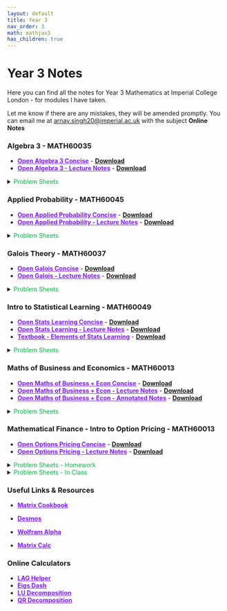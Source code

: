 ```yaml
---
layout: default
title: Year 3
nav_order: 3
math: mathjax3
has_children: true
---
```


# Year 3 Notes

Here you can find all the notes for Year 3 Mathematics at Imperial College London - for modules I have taken.

Let me know if there are any mistakes, they will be amended promptly. You can email me at <arnav.singh20@imperial.ac.uk> with the subject **Online Notes**

### Algebra 3 - MATH60035

- <a href="/notes/pdfs/year3/LecNotes/ALG3-Concise.pdf" target="_blank" style="color:#801fff;">**Open Algebra 3 Concise**</a> - <a href="/notes/pdfs/year3/LecNotes/ALG3-Concise.pdf" download>**Download**</a>
- <a href="/notes/pdfs/year3/LecNotes/ALG3-LecNotes.pdf" target="_blank" style="color:#801fff;">**Open Algebra 3 - Lecture Notes**</a> - <a href="/notes/pdfs/year3/LecNotes/ALG3-LecNotes.pdf" download>**Download**</a>

<details closed markdown="block">
  <summary>
    <span style="color: #00ba47;">Problem Sheets </span>
  </summary>
  
  - <a href="/notes/pdfs/year3/probSheets/alg3/ALG3-PS1.pdf" target="_blank" style="color:#00ba47;">**Problem Sheet 1**</a> - <a href="/notes/pdfs/year3/probSheets/alg3/ALG3-PS1-Sol.pdf"  target="_blank">**Solutions**</a>
  
  - <a href="/notes/pdfs/year3/probSheets/alg3/ALG3-PS2.pdf" target="_blank" style="color:#00ba47;">**Problem Sheet 2**</a> - <a href="/notes/pdfs/year3/probSheets/alg3/ALG3-PS2-Sol.pdf"  target="_blank">**Solutions**</a>

  - <a href="/notes/pdfs/year3/probSheets/alg3/ALG3-PS3.pdf" target="_blank" style="color:#00ba47;">**Problem Sheet 3**</a> - <a href="/notes/pdfs/year3/probSheets/alg3/ALG3-PS3-Sol.pdf"  target="_blank">**Solutions**</a>
  
  - <a href="/notes/pdfs/year3/probSheets/alg3/ALG3-PS4.pdf" target="_blank" style="color:#00ba47;">**Problem Sheet 4**</a> - <a href="/notes/pdfs/year3/probSheets/alg3/ALG3-PS4-Sol.pdf"  target="_blank">**Solutions**</a>

  
  
  
</details>

### Applied Probability - MATH60045

- <a href="/notes/pdfs/year3/LecNotes/AP-Concise.pdf" target="_blank" style="color:#801fff;">**Open Applied Probability Concise**</a> - <a href="/notes/pdfs/year3/LecNotes/AP-Concise.pdf" download>**Download**</a>
- <a href="/notes/pdfs/year3/LecNotes/AP-LecNotes.pdf" target="_blank" style="color:#801fff;">**Open Applied Probability - Lecture Notes**</a> - <a href="/notes/pdfs/year3/LecNotes/AP-LecNotes.pdf" download>**Download**</a>

<details closed markdown="block">
  <summary>
    <span style="color: #00ba47;">Problem Sheets </span>
  </summary>
  
  - <a href="/notes/pdfs/year3/probSheets/ap/AP-PS.pdf" target="_blank" style="color:#00ba47;">**All 5 Problem Sheets**</a>

  - <a href="/notes/pdfs/year3/probSheets/ap/AP-PS1-Sol.pdf"  target="_blank">**PS1 - Solutions**</a>

  - <a href="/notes/pdfs/year3/probSheets/ap/AP-PS2-Sol.pdf"  target="_blank">**PS2 - Solutions**</a>

  - <a href="/notes/pdfs/year3/probSheets/ap/AP-PS3-Sol.pdf"  target="_blank">**PS3 - Solutions**</a>

  - <a href="/notes/pdfs/year3/probSheets/ap/AP-PS4-Sol.pdf"  target="_blank">**PS4 - Solutions**</a>

  - <a href="/notes/pdfs/year3/probSheets/ap/AP-PS5-Sol.pdf"  target="_blank">**PS5 - Solutions**</a>
  
</details>

<!-- ### Mathematical Logic - MATH60132

- <a href="/notes/pdfs/year3/LecNotes/ML-Concise.pdf" target="_blank" style="color:#801fff;">**Open Math Logic Concise - Incomplete**</a> - <a href="/notes/pdfs/year3/LecNotes/ML-Concise.pdf" download>**Download**</a>
- <a href="/notes/pdfs/year3/LecNotes/ML-LecNotes.pdf" target="_blank" style="color:#801fff;">**Open Math Logic - Lecture Notes (2018)**</a> - <a href="/notes/pdfs/year3/LecNotes/ML-LecNotes.pdf" download>**Download**</a>

<details closed markdown="block">
  <summary>
    <span style="color: #00ba47;">Problem Sheets </span>
  </summary>
  
  - <a href="/notes/pdfs/year3/probSheets/ml/ML-PS1.pdf" target="_blank" style="color:#00ba47;">**Problem Sheet 1**</a> - <a href="/notes/pdfs/year3/probSheets/ml/ML-PS1-Sol.pdf" target="_blank">**Solutions**</a>

  - <a href="/notes/pdfs/year3/probSheets/ml/ML-PS2.pdf" target="_blank" style="color:#00ba47;">**Problem Sheet 2**</a> - <a href="/notes/pdfs/year3/probSheets/ml/ML-PS2-Sol.pdf" target="_blank">**Solutions**</a>

  - <a href="/notes/pdfs/year3/probSheets/ml/ML-PS3.pdf" target="_blank" style="color:#00ba47;">**Problem Sheet 3**</a> - <a href="/notes/pdfs/year3/probSheets/ml/ML-PS3-Sol.pdf" target="_blank">**Solutions**</a>

  - <a href="/notes/pdfs/year3/probSheets/ml/ML-PS4.pdf" target="_blank" style="color:#00ba47;">**Problem Sheet 4**</a> - <a href="/notes/pdfs/year3/probSheets/ml/ML-PS4-Sol.pdf" target="_blank">**Solutions**</a>

  - <a href="/notes/pdfs/year3/probSheets/ml/ML-PS5.pdf" target="_blank" style="color:#00ba47;">**Problem Sheet 5**</a> - <a href="/notes/pdfs/year3/probSheets/ml/ML-PS5-Sol.pdf" target="_blank">**Solutions**</a>

  - <a href="/notes/pdfs/year3/probSheets/ml/ML-PS6.pdf" target="_blank" style="color:#00ba47;">**Problem Sheet 6**</a> - <a href="/notes/pdfs/year3/probSheets/ml/ML-PS6-Sol.pdf" target="_blank">**Solutions**</a>

  - <a href="/notes/pdfs/year3/probSheets/ml/ML-PS7.pdf" target="_blank" style="color:#00ba47;">**Problem Sheet 7**</a> - <a href="/notes/pdfs/year3/probSheets/ml/ML-PS7-Sol.pdf" target="_blank">**Solutions**</a>
  
</details> -->

### Galois Theory - MATH60037

- <a href="/notes/pdfs/year3/LecNotes/G-Concise.pdf" target="_blank" style="color:#801fff;">**Open Galois Concise**</a> - <a href="/notes/pdfs/year3/LecNotes/G-Concise.pdf" download>**Download**</a>
- <a href="/notes/pdfs/year3/LecNotes/G-LecNotes.pdf" target="_blank" style="color:#801fff;">**Open Galois - Lecture Notes**</a> - <a href="/notes/pdfs/year3/LecNotes/G-LecNotes.pdf" download>**Download**</a>

<details closed markdown="block">
  <summary>
    <span style="color: #00ba47;">Problem Sheets </span>
  </summary>
  
  - <a href="/notes/pdfs/year3/probSheets/g/G-PS1.pdf" target="_blank" style="color:#00ba47;">**Problem Sheet 1**</a> - <a href="/notes/pdfs/year3/probSheets/g/G-PS1-Sol.pdf" target="_blank">**Solutions**</a>

  - <a href="/notes/pdfs/year3/probSheets/g/G-PS2.pdf" target="_blank" style="color:#00ba47;">**Problem Sheet 2**</a> - <a href="/notes/pdfs/year3/probSheets/g/G-PS2-Sol.pdf" target="_blank">**Solutions**</a>

  - <a href="/notes/pdfs/year3/probSheets/g/G-PS3.pdf" target="_blank" style="color:#00ba47;">**Problem Sheet 3**</a> - <a href="/notes/pdfs/year3/probSheets/g/G-PS3-Sol.pdf" target="_blank">**Solutions**</a>

  - <a href="/notes/pdfs/year3/probSheets/g/G-PS4.pdf" target="_blank" style="color:#00ba47;">**Problem Sheet 4**</a> - <a href="/notes/pdfs/year3/probSheets/g/G-PS4-Sol.pdf" target="_blank">**Solutions**</a>

  - <a href="/notes/pdfs/year3/probSheets/g/G-PS5.pdf" target="_blank" style="color:#00ba47;">**Problem Sheet 5**</a> - <a href="/notes/pdfs/year3/probSheets/g/G-PS5-Sol.pdf" target="_blank">**Solutions**</a>

  - <a href="/notes/pdfs/year3/probSheets/g/G-PS6.pdf" target="_blank" style="color:#00ba47;">**Problem Sheet 6**</a> - <a href="/notes/pdfs/year3/probSheets/g/G-PS6-Sol.pdf" target="_blank">**Solutions**</a>

  - <a href="/notes/pdfs/year3/probSheets/g/G-PS7.pdf" target="_blank" style="color:#00ba47;">**Problem Sheet 7**</a> - <a href="/notes/pdfs/year3/probSheets/g/G-PS7-Sol.pdf" target="_blank">**Solutions**</a>

  - <a href="/notes/pdfs/year3/probSheets/g/G-PS8.pdf" target="_blank" style="color:#00ba47;">**Problem Sheet 8**</a> - <a href="/notes/pdfs/year3/probSheets/g/G-PS8-Sol.pdf" target="_blank">**Solutions**</a>

  - <a href="/notes/pdfs/year3/probSheets/g/G-PS9.pdf" target="_blank" style="color:#00ba47;">**Problem Sheet 9**</a> - <a href="/notes/pdfs/year3/probSheets/g/G-PS9-Sol.pdf" target="_blank">**Solutions**</a>

  - <a href="/notes/pdfs/year3/probSheets/g/G-PS10.pdf" target="_blank" style="color:#00ba47;">**Problem Sheet 10**</a> - <a href="/notes/pdfs/year3/probSheets/g/G-PS10-Sol.pdf" target="_blank">**Solutions**</a>
  
</details>

### Intro to Statistical Learning - MATH60049

- <a href="/notes/pdfs/year3/LecNotes/SL-Concise.pdf" target="_blank" style="color:#801fff;">**Open Stats Learning Concise**</a> - <a href="/notes/pdfs/year3/LecNotes/SL-Concise.pdf" download>**Download**</a>
- <a href="/notes/pdfs/year3/LecNotes/SL-LecNotes.pdf" target="_blank" style="color:#801fff;">**Open Stats Learning - Lecture Notes**</a> - <a href="/notes/pdfs/year3/LecNotes/SL-LecNotes.pdf" download>**Download**</a>
- <a href="/notes/pdfs/year3/LecNotes/ESL.pdf" target="_blank" style="color:#801fff;">**Textbook - Elements of Stats Learning**</a> - <a href="/notes/pdfs/year3/LecNotes/ESL.pdf" download>**Download**</a>

<details closed markdown="block">
  <summary>
    <span style="color: #00ba47;">Problem Sheets </span>
  </summary>
  
  - <a href="/notes/pdfs/year3/probSheets/sl/SL-PS1.pdf" target="_blank" style="color:#00ba47;">**Problem Sheet 1**</a> - <a href="/notes/pdfs/year3/probSheets/sl/SL-PS1-Sol.pdf" target="_blank">**Solutions**</a>

  - <a href="/notes/pdfs/year3/probSheets/sl/SL-PS2.pdf" target="_blank" style="color:#00ba47;">**Problem Sheet 2**</a> - <a href="/notes/pdfs/year3/probSheets/sl/SL-PS2-Sol.pdf" target="_blank">**Solutions**</a>

  - <a href="/notes/pdfs/year3/probSheets/sl/SL-PS3.pdf" target="_blank" style="color:#00ba47;">**Problem Sheet 3**</a> - <a href="/notes/pdfs/year3/probSheets/sl/SL-PS3-Sol.pdf" target="_blank">**Solutions**</a>

  - <a href="/notes/pdfs/year3/probSheets/sl/SL-PS4.pdf" target="_blank" style="color:#00ba47;">**Problem Sheet 4**</a> - <a href="/notes/pdfs/year3/probSheets/sl/SL-PS4-Sol.pdf" target="_blank">**Solutions**</a>

  - <a href="/notes/pdfs/year3/probSheets/sl/SL-PS5.pdf" target="_blank" style="color:#00ba47;">**Problem Sheet 5**</a> - <a href="/notes/pdfs/year3/probSheets/sl/SL-PS5-Sol.pdf" target="_blank">**Solutions**</a>

</details>

### Maths of Business and Economics - MATH60013

- <a href="/notes/pdfs/year3/LecNotes/MBE-Concise.pdf" target="_blank" style="color:#801fff;">**Open Maths of Business + Econ Concise**</a> - <a href="/notes/pdfs/year3/LecNotes/MBE-Concise.pdf" download>**Download**</a>
- <a href="/notes/pdfs/year3/LecNotes/MBE-LecNotes.pdf" target="_blank" style="color:#801fff;">**Open Maths of Business + Econ - Lecture Notes**</a> - <a href="/notes/pdfs/year3/LecNotes/MBE-LecNotes.pdf" download>**Download**</a>
- <a href="/notes/pdfs/year3/LecNotes/MBE-Annotated.pdf" target="_blank" style="color:#801fff;">**Open Maths of Business + Econ - Annotated Notes**</a> - <a href="/notes/pdfs/year3/LecNotes/MBE-Annotated.pdf" download>**Download**</a>

<details closed markdown="block">
  <summary>
    <span style="color: #00ba47;">Problem Sheets </span>
  </summary>
  
  - <a href="/notes/pdfs/year3/probSheets/mbe/MBE-PS1.pdf" target="_blank" style="color:#00ba47;">**Problem Sheet 1**</a> - <a href="/notes/pdfs/year3/probSheets/mbe/MBE-PS1-Sol.pdf" target="_blank">**Solutions**</a>

  - <a href="/notes/pdfs/year3/probSheets/mbe/MBE-PS2.pdf" target="_blank" style="color:#00ba47;">**Problem Sheet 2**</a> - <a href="/notes/pdfs/year3/probSheets/mbe/MBE-PS2-Sol.pdf" target="_blank">**Solutions**</a>

  - <a href="/notes/pdfs/year3/probSheets/mbe/MBE-PS3.pdf" target="_blank" style="color:#00ba47;">**Problem Sheet 3**</a> - <a href="/notes/pdfs/year3/probSheets/mbe/MBE-PS3-Sol.pdf" target="_blank">**Solutions**</a>

  - <a href="/notes/pdfs/year3/probSheets/mbe/MBE-PS4.pdf" target="_blank" style="color:#00ba47;">**Problem Sheet 4**</a> - <a href="/notes/pdfs/year3/probSheets/mbe/MBE-PS4-Sol.pdf" target="_blank">**Solutions**</a>

  - <a href="/notes/pdfs/year3/probSheets/mbe/MBE-PS5.pdf" target="_blank" style="color:#00ba47;">**Problem Sheet 5**</a> - <a href="/notes/pdfs/year3/probSheets/mbe/MBE-PS5-Sol.pdf" target="_blank">**Solutions**</a>

</details>

### Mathematical Finance - Intro to Option Pricing - MATH60013

- <a href="/notes/pdfs/year3/LecNotes/MF-Concise.pdf" target="_blank" style="color:#801fff;">**Open Options Pricing Concise**</a> - <a href="/notes/pdfs/year3/LecNotes/MF-Concise.pdf" download>**Download**</a>
- <a href="/notes/pdfs/year3/LecNotes/MF-LecNotes.pdf" target="_blank" style="color:#801fff;">**Open Options Pricing - Lecture Notes**</a> - <a href="/notes/pdfs/year3/LecNotes/MF-LecNotes.pdf" download>**Download**</a>

<details closed markdown="block">
  <summary>
    <span style="color: #00ba47;">Problem Sheets - Homework </span>
  </summary>

  - <a href="/notes/pdfs/year3/probSheets/mf/MF-PS3.pdf" target="_blank" style="color:#00ba47;">**Problem Sheet 3**</a> - <a href="/notes/pdfs/year3/probSheets/mf/MF-PS3-Sol.pdf" target="_blank">**Solutions**</a>

  - <a href="/notes/pdfs/year3/probSheets/mf/MF-PS4.pdf" target="_blank" style="color:#00ba47;">**Problem Sheet 4**</a> - <a href="/notes/pdfs/year3/probSheets/mf/MF-PS4-Sol.pdf" target="_blank">**Solutions**</a>

  - <a href="/notes/pdfs/year3/probSheets/mf/MF-PS5.pdf" target="_blank" style="color:#00ba47;">**Problem Sheet 5**</a> - <a href="/notes/pdfs/year3/probSheets/mf/MF-PS5-Sol.pdf" target="_blank">**Solutions**</a>

  - <a href="/notes/pdfs/year3/probSheets/mf/MF-PS6.pdf" target="_blank" style="color:#00ba47;">**Problem Sheet 6**</a> - <a href="/notes/pdfs/year3/probSheets/mf/MF-PS6-Sol.pdf" target="_blank">**Solutions**</a>

  - <a href="/notes/pdfs/year3/probSheets/mf/MF-PS8.pdf" target="_blank" style="color:#00ba47;">**Problem Sheet 8**</a> - <a href="/notes/pdfs/year3/probSheets/mf/MF-PS8-Sol.pdf" target="_blank">**Solutions**</a>

  - <a href="/notes/pdfs/year3/probSheets/mf/MF-PS9.pdf" target="_blank" style="color:#00ba47;">**Problem Sheet 9**</a> - <a href="/notes/pdfs/year3/probSheets/mf/MF-PS9-Sol.pdf" target="_blank">**Solutions**</a>

  - <a href="/notes/pdfs/year3/probSheets/mf/MF-PS10.pdf" target="_blank" style="color:#00ba47;">**Problem Sheet 10**</a> - <a href="/notes/pdfs/year3/probSheets/mf/MF-PS10-Sol.pdf" target="_blank">**Solutions**</a>

  - <a href="/notes/pdfs/year3/probSheets/mf/MF-PS11.pdf" target="_blank" style="color:#00ba47;">**Problem Sheet 11**</a> - <a href="/notes/pdfs/year3/probSheets/mf/MF-PS11-Sol.pdf" target="_blank">**Solutions**</a>

</details>

<details closed markdown="block">
  <summary>
    <span style="color: #00ba47;">Problem Sheets - In Class </span>
  </summary>

  - <a href="/notes/pdfs/year3/probSheets/mf/MF-IC2.pdf" target="_blank" style="color:#00ba47;">**Problem Sheet 2**</a> - <a href="/notes/pdfs/year3/probSheets/mf/MF-IC2-Sol.pdf" target="_blank">**Solutions**</a>

  - <a href="/notes/pdfs/year3/probSheets/mf/MF-IC3.pdf" target="_blank" style="color:#00ba47;">**Problem Sheet 3**</a> - <a href="/notes/pdfs/year3/probSheets/mf/MF-IC3-Sol.pdf" target="_blank">**Solutions**</a>

  - <a href="/notes/pdfs/year3/probSheets/mf/MF-IC4.pdf" target="_blank" style="color:#00ba47;">**Problem Sheet 4**</a> - <a href="/notes/pdfs/year3/probSheets/mf/MF-IC4-Sol.pdf" target="_blank">**Solutions**</a>

  - <a href="/notes/pdfs/year3/probSheets/mf/MF-IC5.pdf" target="_blank" style="color:#00ba47;">**Problem Sheet 5**</a> - <a href="/notes/pdfs/year3/probSheets/mf/MF-IC5-Sol.pdf" target="_blank">**Solutions**</a>

  - <a href="/notes/pdfs/year3/probSheets/mf/MF-IC6.pdf" target="_blank" style="color:#00ba47;">**Problem Sheet 6**</a> - <a href="/notes/pdfs/year3/probSheets/mf/MF-IC6-Sol.pdf" target="_blank">**Solutions**</a>

  - <a href="/notes/pdfs/year3/probSheets/mf/MF-IC7.pdf" target="_blank" style="color:#00ba47;">**Problem Sheet 7**</a> - <a href="/notes/pdfs/year3/probSheets/mf/MF-IC7-Sol.pdf" target="_blank">**Solutions**</a>

  - <a href="/notes/pdfs/year3/probSheets/mf/MF-IC8.pdf" target="_blank" style="color:#00ba47;">**Problem Sheet 8**</a> - <a href="/notes/pdfs/year3/probSheets/mf/MF-IC8-Sol.pdf" target="_blank">**Solutions**</a>

  - <a href="/notes/pdfs/year3/probSheets/mf/MF-IC9.pdf" target="_blank" style="color:#00ba47;">**Problem Sheet 9**</a> - <a href="/notes/pdfs/year3/probSheets/mf/MF-IC9-Sol.pdf" target="_blank">**Solutions**</a>

  - <a href="/notes/pdfs/year3/probSheets/mf/MF-IC10.pdf" target="_blank" style="color:#00ba47;">**Problem Sheet 10**</a> - <a href="/notes/pdfs/year3/probSheets/mf/MF-IC10-Sol.pdf" target="_blank">**Solutions**</a>

</details>

### Useful Links & Resources

- <a href="https://www.math.uwaterloo.ca/~hwolkowi/matrixcookbook.pdf" target="_blank" style="color:#801fff;">**Matrix Cookbook**</a>

- <a href="https://www.desmos.com" target="_blank" style="color:#801fff;">**Desmos**</a>

- <a href="https://www.wolframalpha.com" target="_blank" style="color:#801fff;">**Wolfram Alpha**</a>

- <a href="https://matrixcalc.org/en/" target="_blank" style="color:#801fff;">**Matrix Calc**</a>


### Online Calculators

- <a href="https://github.com/isaacjeffersonlee/lag-helper" target="_blank" style="color:#801fff;">**LAG Helper**</a>
- <a href="https://eigs.herokuapp.com" target="_blank" style="color:#801fff;">**Eigs Dash**</a>
- <a href="https://www.emathhelp.net/en/calculators/linear-algebra/lu-decomposition-calculator/" target="_blank" style="color:#801fff;">**LU Decomposition**</a>
- <a href="https://www.emathhelp.net/en/calculators/linear-algebra/qr-factorization-calculator/" target="_blank" style="color:#801fff;">**QR Decomposition**</a>
